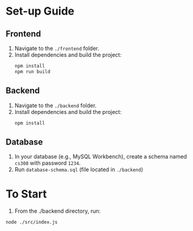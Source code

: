 # Set-up Guide

## Frontend
1. Navigate to the `./frontend` folder.
2. Install dependencies and build the project:
   ```bash
   npm install
   npm run build
   ```
## Backend
1. Navigate to the `./backend` folder.
2. Install dependencies and build the project:
   ```bash
   npm install
   ```
## Database
1. In your database (e.g., MySQL Workbench), create a schema named `cs308` with password `1234`.
2. Run `database-schema.sql` (file located in `./backend`)

# To Start
1. From the ./backend directory, run:
  ```bash
  node ./src/index.js
  ```

